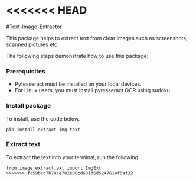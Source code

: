 <<<<<<< HEAD
=======
#Text-Image-Extractor

This package helps to extract text from clear images such as screenshots, scanned pictures etc.

The following steps demonstrate how to use this package:

### Prerequisites

* Pytesseract must be installed on your local devices.
* For Linux users, you must install pytesseract OCR using sudoku

### Install package

To install, use the code below.

```
pip install extract-img-text

```
### Extract text 
To extract the text into your terminal, run the following

```
from image_extract.ext import ImgExt
>>>>>>> fc59bcd7b74ce782e00cd631d6d5247614f6af32
